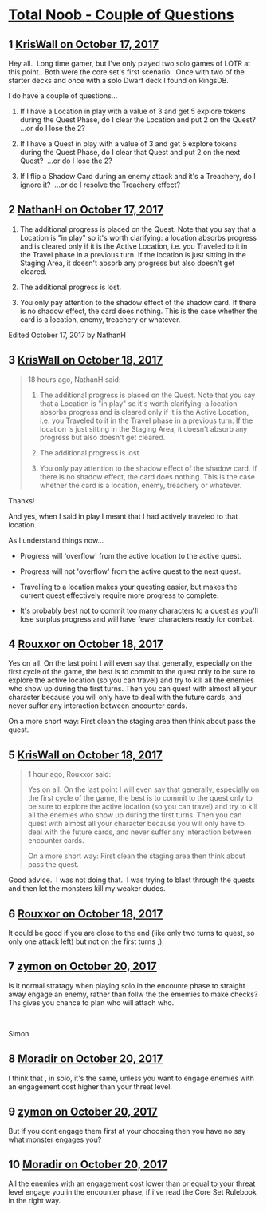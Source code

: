 # [Total Noob - Couple of Questions](https://community.fantasyflightgames.com/topic/261059-total-noob-couple-of-questions/)

## 1 [KrisWall on October 17, 2017](https://community.fantasyflightgames.com/topic/261059-total-noob-couple-of-questions/?do=findComment&comment=3030723)

Hey all.  Long time gamer, but I've only played two solo games of LOTR at this point.  Both were the core set's first scenario.  Once with two of the starter decks and once with a solo Dwarf deck I found on RingsDB. 

I do have a couple of questions...

1. If I have a Location in play with a value of 3 and get 5 explore tokens during the Quest Phase, do I clear the Location and put 2 on the Quest?  ...or do I lose the 2?

2. If I have a Quest in play with a value of 3 and get 5 explore tokens during the Quest Phase, do I clear that Quest and put 2 on the next Quest?  ...or do I lose the 2?

3. If I flip a Shadow Card during an enemy attack and it's a Treachery, do I ignore it?  ...or do I resolve the Treachery effect?

## 2 [NathanH on October 17, 2017](https://community.fantasyflightgames.com/topic/261059-total-noob-couple-of-questions/?do=findComment&comment=3030747)

1. The additional progress is placed on the Quest. Note that you say that a Location is "in play" so it's worth clarifying: a location absorbs progress and is cleared only if it is the Active Location, i.e. you Traveled to it in the Travel phase in a previous turn. If the location is just sitting in the Staging Area, it doesn't absorb any progress but also doesn't get cleared.

2. The additional progress is lost.

3. You only pay attention to the shadow effect of the shadow card. If there is no shadow effect, the card does nothing. This is the case whether the card is a location, enemy, treachery or whatever.

Edited October 17, 2017 by NathanH

## 3 [KrisWall on October 18, 2017](https://community.fantasyflightgames.com/topic/261059-total-noob-couple-of-questions/?do=findComment&comment=3032015)

> 18 hours ago, NathanH said:
> 
> 1. The additional progress is placed on the Quest. Note that you say that a Location is "in play" so it's worth clarifying: a location absorbs progress and is cleared only if it is the Active Location, i.e. you Traveled to it in the Travel phase in a previous turn. If the location is just sitting in the Staging Area, it doesn't absorb any progress but also doesn't get cleared.
> 
> 2. The additional progress is lost.
> 
> 3. You only pay attention to the shadow effect of the shadow card. If there is no shadow effect, the card does nothing. This is the case whether the card is a location, enemy, treachery or whatever.

Thanks!

And yes, when I said in play I meant that I had actively traveled to that location.

As I understand things now...

 * Progress will 'overflow' from the active location to the active quest.

 * Progress will not 'overflow' from the active quest to the next quest.

 * Travelling to a location makes your questing easier, but makes the current quest effectively require more progress to complete.

 * It's probably best not to commit too many characters to a quest as you'll lose surplus progress and will have fewer characters ready for combat.

## 4 [Rouxxor on October 18, 2017](https://community.fantasyflightgames.com/topic/261059-total-noob-couple-of-questions/?do=findComment&comment=3032526)

Yes on all. On the last point I will even say that generally, especially on the first cycle of the game, the best is to commit to the quest only to be sure to explore the active location (so you can travel) and try to kill all the enemies who show up during the first turns. Then you can quest with almost all your character because you will only have to deal with the future cards, and never suffer any interaction between encounter cards.

On a more short way: First clean the staging area then think about pass the quest.

## 5 [KrisWall on October 18, 2017](https://community.fantasyflightgames.com/topic/261059-total-noob-couple-of-questions/?do=findComment&comment=3032761)

> 1 hour ago, Rouxxor said:
> 
> Yes on all. On the last point I will even say that generally, especially on the first cycle of the game, the best is to commit to the quest only to be sure to explore the active location (so you can travel) and try to kill all the enemies who show up during the first turns. Then you can quest with almost all your character because you will only have to deal with the future cards, and never suffer any interaction between encounter cards.
> 
> On a more short way: First clean the staging area then think about pass the quest.

Good advice.  I was not doing that.  I was trying to blast through the quests and then let the monsters kill my weaker dudes.

## 6 [Rouxxor on October 18, 2017](https://community.fantasyflightgames.com/topic/261059-total-noob-couple-of-questions/?do=findComment&comment=3032868)

It could be good if you are close to the end (like only two turns to quest, so only one attack left) but not on the first turns ;).

## 7 [zymon on October 20, 2017](https://community.fantasyflightgames.com/topic/261059-total-noob-couple-of-questions/?do=findComment&comment=3036623)

Is it normal stratagy when playing solo in the encounte phase to straight away engage an enemy, rather than follw the the ememies to make checks? Ths gives you chance to plan who will attach who.

 

Simon

## 8 [Moradir on October 20, 2017](https://community.fantasyflightgames.com/topic/261059-total-noob-couple-of-questions/?do=findComment&comment=3036808)

I think that , in solo, it's the same, unless you want to engage enemies with an engagement cost higher than your threat level.

## 9 [zymon on October 20, 2017](https://community.fantasyflightgames.com/topic/261059-total-noob-couple-of-questions/?do=findComment&comment=3036997)

But if you dont engage them first at your choosing then you have no say what monster engages you?

## 10 [Moradir on October 20, 2017](https://community.fantasyflightgames.com/topic/261059-total-noob-couple-of-questions/?do=findComment&comment=3037071)

All the enemies with an engagement cost lower than or equal to your threat level engage you in the encounter phase, if i've read the Core Set Rulebook in the right way.

